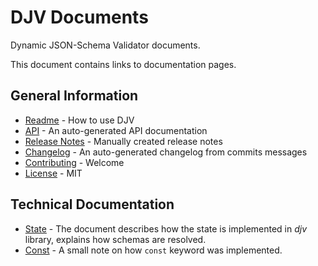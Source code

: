# DJV Documents

Dynamic JSON-Schema Validator documents.

This document contains links to documentation pages.

## General Information

* [Readme](/README.md) - How to use DJV
* [API](/docs/auto) - An auto-generated API documentation
* [Release Notes](/docs/release-notes.md) - Manually created release notes
* [Changelog](/CHANGELOG.md) - An auto-generated changelog from commits messages
* [Contributing](/CONTRIBUTING.md) - Welcome
* [License](/LICENSE) - MIT

## Technical Documentation

* [State](/docs/state.md) - The document describes how the state is implemented in *djv* library, explains how schemas are resolved.
* [Const](/docs/const.md) - A small note on how `const` keyword was implemented.
